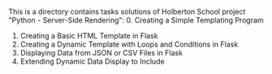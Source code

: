 This is a directory contains tasks solutions of Holberton School project "Python - Server-Side Rendering":
0. Creating a Simple Templating Program
1. Creating a Basic HTML Template in Flask
2. Creating a Dynamic Template with Loops and Conditions in Flask
3. Displaying Data from JSON or CSV Files in Flask
4. Extending Dynamic Data Display to Include 